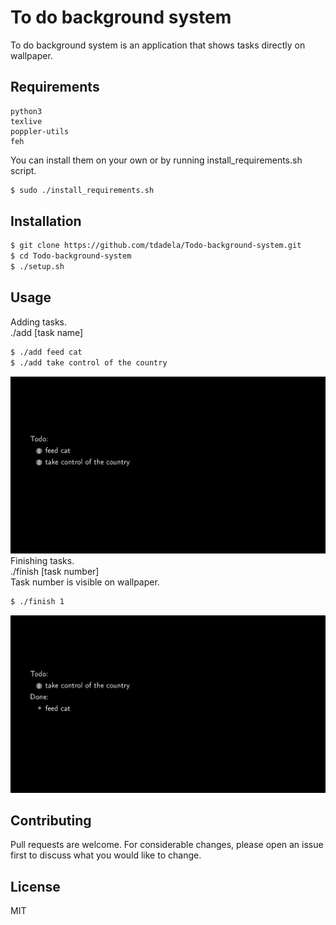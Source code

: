 # To do background system

To do background system is an application that shows tasks directly on wallpaper.

## Requirements
```
python3
texlive
poppler-utils
feh
```
You can install them on your own or by running install_requirements.sh script.
```sh
$ sudo ./install_requirements.sh
```
## Installation

```bash
$ git clone https://github.com/tdadela/Todo-background-system.git
$ cd Todo-background-system
$ ./setup.sh
```

## Usage

Adding tasks.  
./add [task name]
```bash
$ ./add feed cat
$ ./add take control of the country
```
![screenshot add command](screenshot/add.png)
Finishing tasks.  
./finish [task number]  
Task number is visible on wallpaper.
```bash
$ ./finish 1
```
![screenshot add command](screenshot/finish.png)
## Contributing
Pull requests are welcome. For considerable changes, please open an issue first to discuss what you would like to change.

## License
MIT
